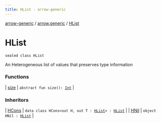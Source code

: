 ```yaml
---
title: HList - arrow-generic
---
```


[arrow-generic](../../index.html) / [arrow.generic](../index.html) / [HList](./index.html)

# HList

`sealed class HList`

An Heterogeneous list of values that preserves type information

### Functions

| [size](size.html) | `abstract fun size(): `[`Int`](https://kotlinlang.org/api/latest/jvm/stdlib/kotlin/-int/index.html) |

### Inheritors

| [HCons](../-h-cons/index.html) | `data class HCons<out H, out T : `[`HList`](./index.html)`> : `[`HList`](./index.html) |
| [HNil](../-h-nil/index.html) | `object HNil : `[`HList`](./index.html) |

